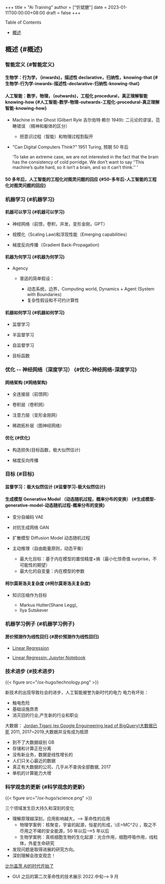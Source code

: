 +++
title = "Ai Training"
author = ["忻斌健"]
date = 2023-01-11T00:00:00+08:00
draft = false
+++

<div class="ox-hugo-toc toc">

<div class="heading">Table of Contents</div>

- [概述](#概述)

</div>
<!--endtoc-->



## 概述 {#概述}


### 智能定义 {#智能定义}


#### 生物学：行为学，（inwards)，描述性 declarative，归纳性，knowing-that {#生物学-行为学-inwards-描述性-declarative-归纳性-knowing-that}


#### 人工智能：数学，物理，（outwards)，工程化 procedural，真正理解智能 knowing-how {#人工智能-数学-物理-outwards-工程化-procedural-真正理解智能-knowing-how}

<!--list-separator-->

-  Machine in the Ghost (Gilbert Ryle 吉尔伯特·赖尔 1949): 二元论的谬误，范畴错误 （精神和躯体的区分）

    <!--list-separator-->

    -  把意识过程（智能）和物理过程割裂开

<!--list-separator-->

-  "Can Digital Computers Think?" 1951 Turing, 预期 50 年后

    <div class="NOTES">

    ‘To take an extreme case, we are not interested in the fact that the brain has the consistency of cold porridge. We don’t want to say ‘‘This machine’s quite hard, so it isn’t a brain, and so it can’t think.’’ ’

    </div>


#### 50 多年后，人工智能的工程化对图灵问题的回应 {#50-多年后-人工智能的工程化对图灵问题的回应}

<rV77BJAUYGU>


### 机器学习 {#机器学习}


#### 机器可以学习 {#机器可以学习}

<!--list-separator-->

-  神经网络（前馈，卷积，并发，变形金刚，GPT）

<!--list-separator-->

-  规模化（Scaling Law)和浮现性能（Emerging capabilities）

<!--list-separator-->

-  梯度反向传播（Gradient Back-Propagation)


#### 机器为何学习 {#机器为何学习}

<!--list-separator-->

-  Agency

    <!--list-separator-->

    -  普适的简单假设：

        <!--list-separator-->

        -  动态系统，边界，Computing world, Dynamics + Agent (System with Boundaries)

        <!--list-separator-->

        -  复杂性假设和不可约计算性


#### 机器如何学习 {#机器如何学习}

<!--list-separator-->

-  监督学习

<!--list-separator-->

-  半监督学习

<!--list-separator-->

-  自监督学习

<!--list-separator-->

-  目标函数


### 优化 -- 神经网络（深度学习） {#优化-神经网络-深度学习}


#### 网络架构 {#网络架构}

<!--list-separator-->

-  全连接层（前馈网）

<!--list-separator-->

-  卷积层（卷积网）

<!--list-separator-->

-  注意力层（变形金刚网）

<!--list-separator-->

-  稀疏拓朴层（图神经网络）


#### 优化 {#优化}

<!--list-separator-->

-  构造损失(目标函数，极大似然估计)

<!--list-separator-->

-  梯度反向传播


### 目标 {#目标}


#### 监督学习：极大似然估计 {#监督学习-极大似然估计}


#### 生成模型 Generative Model （动态随机过程，概率分布的变换） {#生成模型-generative-model-动态随机过程-概率分布的变换}

<!--list-separator-->

-  变分自编码 VAE

<!--list-separator-->

-  对抗生成网络 GAN

<!--list-separator-->

-  扩散模型 Diffusion Model 动态随机过程

<!--list-separator-->

-  主动推理（自由能量原则，动态平衡）

    -   最大化目标：基于内在模型的置信精度+熵（最小化惊奇值 surprise，不可能性的期望）
    -   最大化的自变量：内在模型的参数


#### 柯尔莫哥洛夫复杂度 {#柯尔莫哥洛夫复杂度}

<!--list-separator-->

-  知识压缩作为目标

    <!--list-separator-->

    -  Markus Hutter(Shane Legg),

    <!--list-separator-->

    -  Ilya Sutskever


### 机器学习例子 {#机器学习例子}


#### 房价预测作为线性回归 {#房价预测作为线性回归}

<!--list-separator-->

-  [Linear Regression](https://www.geeksforgeeks.org/ml-linear-regression/)

<!--list-separator-->

-  [Linear Regressin: Jupyter Notebook](https://github.com/AshishJangra27/Machine-Learning-with-Python-GFG/blob/main/Regression/1%20Linear%20Regression/Linear%20Regression%20from%20Scratch.ipynb)


### 技术进步 {#技术进步}

{{< figure src="/ox-hugo/technology.png" >}}

<div class="NOTES">

新技术的出现导致社会的进步，人工智能被誉为新时代的电力
电力有坏处：

-   触电危险
-   基础设施昂贵
-   消灭旧的行业,产生新的行业和职业

大数据：
[Jordan Tigani (ex Google Enguineering lead of BigQuery)大数据已死](https://motherduck.com/blog/big-data-is-dead/)
2011, 2017~2019,大数据并没有成为瓶颈

-   到不了大数据级别 GB
-   存储和计算正在分离
-   没有新业务，数据是线性增长的
-   人们只关心最近的数据
-   真正有大数据的公司，几乎从不查询全部数据, 2017
-   单机的计算能力大增

</div>


### 科学观念的更新 {#科学观念的更新}

{{< figure src="/ox-hugo/science.png" >}}

<div class="NOTES">

三个领域发生巨大持久和深刻的变化

-   理解原理越深刻，应用影响越大，--&gt; 革命性的应用
    -   物理学案例：核聚变，宇宙的起源，恒星的形成，\\(E=MC^2\\) ，取之不尽用之不竭的安全能源，50 年以后--&gt;5 年以后
    -   生物学案例：真核细胞生物的生化起源：光合作用，细胞呼吸作用，线粒体，外星生命研究
-   发现问题是取得进展的研究方向。
-   深刻理解会改变观念！

[比尔盖茨 AI的时代开始了](https://www.gatesnotes.com/The-Age-of-AI-Has-Begun)

-   GUI 之后的第二次革命性的技术展示 2022.中旬--&gt; 9 月

</div>
